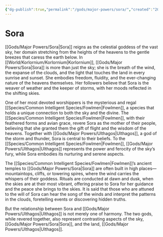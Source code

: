 ```yaml
---
{"dg-publish":true,"permalink":"/gods/major-powers/sora/","created":"2025-03-01T12:08:45.578-07:00"}
---
```


# Sora
[[Gods/Major Powers/Sora\|Sora]] reigns as the celestial goddess of the vast sky, her domain stretching from the heights of the heavens to the gentle breezes that caress the earth below. In [[World/Korlornium/Korlornium\|Korlornium]], [[Gods/Major Powers/Sora\|Sora]] is more than just the sky; she is the breath of the wind, the expanse of the clouds, and the light that touches the land in every sunrise and sunset. She embodies freedom, fluidity, and the ever-changing nature of the heavens themselves. Her followers believe that Sora is the weaver of weather and the keeper of storms, with her moods reflected in the shifting skies.

One of her most devoted worshippers is the mysterious and regal [[Species/Common Intelligent Species/Fowlmen\|Fowlmen]], a species that holds a unique connection to both the sky and the divine. The [[Species/Common Intelligent Species/Fowlmen\|Fowlmen]], with their feathered forms and avian grace, revere Sora as the mother of their people, believing that she granted them the gift of flight and the wisdom of the heavens. Together with [[Gods/Major Powers/Ulthagos\|Ulthagos]], a god of the storm and thunder, Sora is central to their beliefs. To the [[Species/Common Intelligent Species/Fowlmen\|Fowlmen]], [[Gods/Major Powers/Ulthagos\|Ulthagos]] represents the power and ferocity of the sky’s fury, while Sora embodies its nurturing and serene aspects.

The [[Species/Common Intelligent Species/Fowlmen\|Fowlmen]]’s ancient temples to [[Gods/Major Powers/Sora\|Sora]] are often built in high places—mountaintops, cliffs, or towering spires, where the wind carries the whispers of their goddess. Rituals are conducted at dawn and dusk, when the skies are at their most vibrant, offering praise to Sora for her guidance and the peace she brings to the skies. It is said that those who are attuned to the will of Sora can hear the song of the winds and interpret the patterns in the clouds, foretelling events or discovering hidden truths.

But the relationship between Sora and [[Gods/Major Powers/Ulthagos\|Ulthagos]] is not merely one of harmony. The two gods, while revered together, also represent contrasting aspects of the sky, [[Gods/Major Powers/Sora\|Sora]], and the land, [[Gods/Major Powers/Ulthagos\|Ulthagos]]. 
